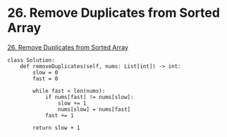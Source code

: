 # 26. Remove Duplicates from Sorted Array

[26. Remove Duplicates from Sorted Array](https://leetcode.com/problems/remove-duplicates-from-sorted-array/)

```text
class Solution:
    def removeDuplicates(self, nums: List[int]) -> int:
        slow = 0
        fast = 0

        while fast < len(nums):
            if nums[fast] != nums[slow]:
                slow += 1
                nums[slow] = nums[fast]
            fast += 1

        return slow + 1
```

